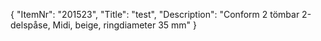 {
  "ItemNr": "201523",
  "Title": "test",
  "Description": "Conform 2 tömbar 2-delspåse, Midi, beige, ringdiameter 35 mm"
}